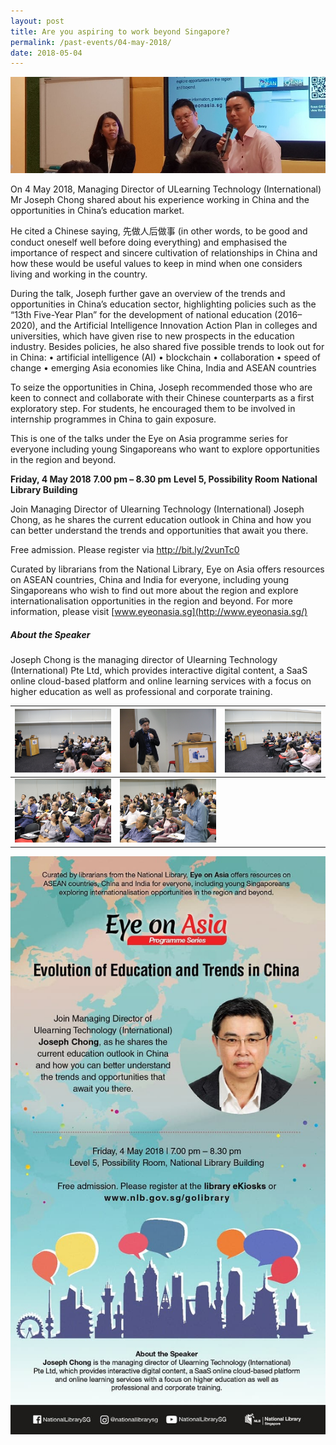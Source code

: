 ```yaml
---
layout: post
title: Are you aspiring to work beyond Singapore?
permalink: /past-events/04-may-2018/
date: 2018-05-04
---
```


<img src="\images\past-events\20-mar-2018\banner.jpg" alt="20-mar-2018 banner" style="width:800px;" />

On 4 May 2018, Managing Director of ULearning Technology (International) Mr Joseph Chong shared about his experience working in China and the opportunities in China’s education market.

He cited a Chinese saying, 先做人后做事 (in other words, to be good and conduct oneself well before doing everything) and emphasised the importance of respect and sincere cultivation of relationships in China and how these would be useful values to keep in mind when one considers living and working in the country.

During the talk, Joseph further gave an overview of the trends and opportunities in China’s education sector, highlighting policies such as the “13th Five-Year Plan” for the development of national education (2016–2020), and the Artificial Intelligence Innovation Action Plan in colleges and universities, which have given rise to new prospects in the education industry. Besides policies, he also shared five possible trends to look out for in China:
• artificial intelligence (AI)
• blockchain
• collaboration
• speed of change
• emerging Asia economies like China, India and ASEAN countries

To seize the opportunities in China, Joseph recommended those who are keen to connect and collaborate with their Chinese counterparts as a first exploratory step. For students, he encouraged them to be involved in internship programmes in China to gain exposure.

This is one of the talks under the Eye on Asia programme series for everyone including young Singaporeans who want to explore opportunities in the region and beyond.

**Friday, 4 May 2018**
**7.00 pm – 8.30 pm**
**Level 5, Possibility Room**
**National Library Building**

Join Managing Director of Ulearning Technology (International) Joseph Chong, as he shares the current education outlook in China and how you can better understand the trends and opportunities that await you there.

Free admission. Please register via http://bit.ly/2vunTc0

Curated by librarians from the National Library, Eye on Asia offers resources on ASEAN countries, China and India for everyone, including young Singaporeans who wish to find out more about the region and explore internationalisation opportunities in the region and beyond. For more information, please visit [www.eyeonasia.sg](http://www.eyeonasia.sg/)



##### **About the Speaker**

Joseph Chong is the managing director of Ulearning Technology (International) Pte Ltd, which provides interactive digital content, a SaaS online cloud-based platform and online learning services with a focus on higher education as well as professional and corporate training.

| <a href="\images\past-events\04-May-2018\image-1.jpg"><img src="\images\past-events\04-May-2018\image-1.jpg" style="width:250px;" /></a>      |<a href="\images\past-events\04-May-2018\image-2.jpg"><img src="\images\past-events\04-May-2018\image-2.jpg" style="width:250px;" /></a>      |<a href="\images\past-events\04-May-2018\image-3.jpg"><img src="\images\past-events\04-May-2018\image-3.jpg" style="width:250px;" /></a>      |
| ---- | ---- | ---- |
|<a href="\images\past-events\04-May-2018\image-4.jpg"><img src="\images\past-events\04-May-2018\image-4.jpg" style="width:250px;" /></a>      |<a href="\images\past-events\04-May-2018\image-5.jpg"><img src="\images\past-events\04-May-2018\image-5.jpg" style="width:250px;" /></a>      |      |

<img src="\images\past-events\04-May-2018\edm.jpg" style="width:650px;" />

